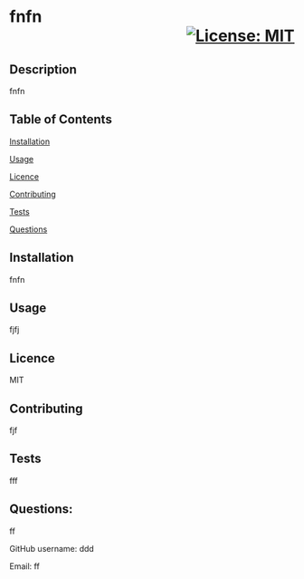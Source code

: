 # fnfn<div align='right'>[![License: MIT](https://img.shields.io/badge/License-MIT-yellow.svg)](https://opensource.org/licenses/MIT)</div>

## Description
fnfn

## Table of Contents

[Installation](#installation)

[Usage](#usage)

[Licence](#licence)

[Contributing](#contributing)

[Tests](#tests)

[Questions](#questions)

## Installation
fnfn

## Usage
fjfj

## Licence
MIT

## Contributing
fjf

## Tests
fff

## Questions:
ff

GitHub username: ddd

Email: ff